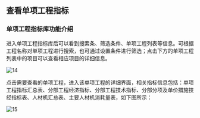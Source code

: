 ## 查看单项工程指标

### **单项工程指标库功能介绍**

进入单项工程指标库后可以看到搜索条、筛选条件、单项工程列表等信息。可根据工程名称对单项工程进行搜索，也可通过设置条件进行筛选；点击下方的单项工程列表中的项目可以查看相应项目的详细信息。

![14](https://img-blog.csdnimg.cn/20201020113033546.png)

点击需要查看的单项工程，进入该单项工程的详细界面，相关指标信息包括：单项工程指标汇总表、分部工程经济指标、分部工程技术指标、分部分项及单价措施技经指标表、人材机汇总表、主要人材机消耗量表，如下图所示：

![15](https://img-blog.csdnimg.cn/20201020113033548.png)

<script type="text/javascript">
window.addEventListener("load", function() {
  var click_handle = function() {
    if (this.href.substr(-5) == ".html") {
      location.href = this.href;
    } else {
      location.href = "./index.html";
    }
  };
  var as = document.querySelectorAll(".chapter a, .navigation-prev, .navigation-next");
  for (var i = 0; i < as.length; i++) {
    as[i].addEventListener("click", click_handle, true);
    as[i].title = as[i].innerText;
  }
});
</script>